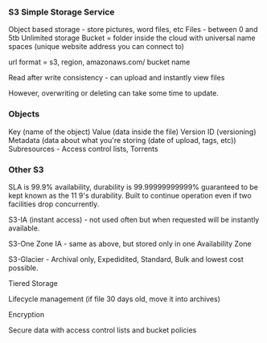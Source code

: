 ### S3 Simple Storage Service

Object based storage - store pictures, word files, etc
Files - between 0 and 5tb
Unlimited storage
Bucket = folder inside the cloud with universal name spaces (unique website address you can connect to)

url format = s3, region, amazonaws.com/ bucket name

Read after write consistency - can upload and instantly view files

However, overwriting or deleting can take some time to update.

### Objects

Key (name of the object)
Value (data inside the file)
Version ID (versioning)
Metadata (data about what you're storing (date of upload, tags, etc))
Subresources - Access control lists, Torrents

### Other S3

SLA is 99.9% availability, durability is 99.99999999999% guaranteed to be kept
known as the 11 9's durability. Built to continue operation even if two facilities drop concurrently.

S3-IA (instant access) - not used often but when requested will be instantly available.

S3-One Zone IA - same as above, but stored only in one Availability Zone

S3-Glacier - Archival only, Expedidited, Standard, Bulk and lowest cost possible.

Tiered Storage

Lifecycle management (if file 30 days old, move it into archives)

Encryption

Secure data with access control lists and bucket policies
